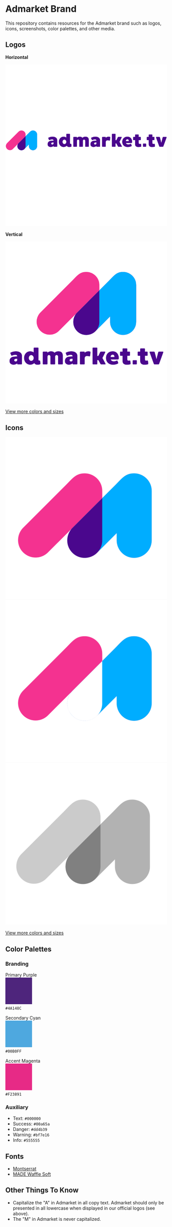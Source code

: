 # Admarket Brand

This repository contains resources for the Admarket brand such as logos, icons, screenshots, color palettes, and other media.

## Logos

**Horizontal**

![Admarket Logo Horizontal](/logos/logo-horizontal.png "Admarket Logo Horizontal")

**Vertical**

![Admarket Logo Vertical](/logos/logo-vertical.png "Admarket Logo Vertical")

[View more colors and sizes](/logos)

## Icons

![Admarket Product Icon](/icons/1024x1024.png "Admarket Product Icon")
![Admarket Product Icon Background Dark](/icons/1024x1024-background-dark.png "Admarket Product Icon Background Dark")
![Admarket Product Icon Gray](/icons/1024x1024-gray.png "Admarket Product Icon Gray")

[View more colors and sizes](/icons)

## Color Palettes

### Branding

Primary Purple  
![Admarket Primary Blue](/brand-colors/primary-purple.png "Admarket Primary Purple")   
 `#4A148C`
 
 Secondary Cyan  
![Admarket Secondary Dark Blue](/brand-colors/secondary-cyan.png "Admarket Secondary Cyan")      
`#00B0FF`

Accent Magenta  
![Admarket Accent Green](/brand-colors/accent-magenta.png "Admarket Accent Magenta")      
`#F23891`


### Auxiliary

- Text: `#000000`
- Success: `#00a65a`
- Danger: `#dd4b39`
- Warning: `#bf7e16`
- Info: `#555555`

## Fonts

- [Montserrat](https://fonts.google.com/specimen/Montserrat)
- [MADE Waffle Soft](https://www.dafont.com/made-waffle-soft.font)

## Other Things To Know

- Capitalize the "A" in Admarket in all copy text. Admarket should only be presented in all lowercase when displayed in our official logos (see above).
- The "M" in Admarket is never capitalized.